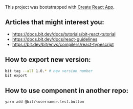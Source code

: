 This project was bootstrapped with [Create React App](https://github.com/facebook/create-react-app).

## Articles that might interest you:

* https://docs.bit.dev/docs/tutorials/bit-react-tutorial
* https://docs.bit.dev/docs/react-guidelines
* https://bit.dev/bit/envs/compilers/react-typescript

## How to export new version:

```sh
bit tag --all 1.0.* # new version number
bit export
```

## How to use component in another repo:

```sh
yarn add @bit/<username>.test.button
```
